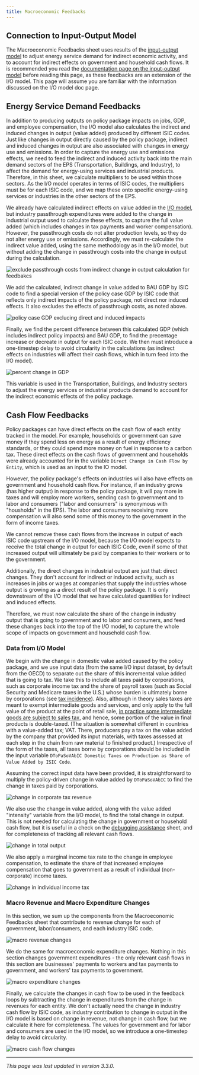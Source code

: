 ```yaml
---
title: Macroeconomic Feedbacks
---
```


## Connection to Input-Output Model

The Macroeconomic Feedbacks sheet uses results of the [input-output model](io-model) to adjust energy service demand for indirect economic activity, and to account for indirect effects on government and household cash flows.  It is recommended you read the [documentation page on the input-output model](io-model) before reading this page, as these feedbacks are an extension of the I/O model.  This page will assume you are familiar with the information discussed on the I/O model doc page.

## Energy Service Demand Feedbacks

In addition to producing outputs on policy package impacts on jobs, GDP, and employee compensation, the I/O model also calculates the indirect and induced changes in output (value added) produced by different ISIC codes.  Just like changes in output directly caused by the policy package, indirect and induced changes in output are also associated with changes in energy use and emissions.  In order to capture the energy use and emissions effects, we need to feed the indirect and induced activity back into the main demand sectors of the EPS (Transportation, Buildings, and Industry), to affect the demand for energy-using services and industrial products.  Therefore, in this sheet, we calculate multipliers to be used within those sectors.  As the I/O model operates in terms of ISIC codes, the multipliers must be for each ISIC code, and we map these onto specific energy-using services or industries in the other sectors of the EPS.

We already have calculated indirect effects on value added in the [I/O model](io-model), but industry passthrough expenditures were added to the change in industrial output used to calculate these effects, to capture the full value added (which includes changes in tax payments and worker compensation).  However, the passthrough costs do not alter production levels, so they do not alter energy use or emissions.  Accordingly, we must re-calculate the indirect value added, using the same methodology as in the I/O model, but without adding the change in passthrough costs into the change in output during the calculation.

![exclude passthrough costs from indirect change in output calculation for feedbakcs](/img/macro-feedbacks-ExcludePassthru.png)

We add the calculated, indirect change in value added to BAU GDP by ISIC code to find a special version of the policy case GDP by ISIC code that reflects only indirect impacts of the policy package, not direct nor induced effects.  It also excludes the effects of passthrough costs, as noted above.

![policy case GDP exclucing direct and induced impacts](/img/macro-feedbacks-IndirectGDP.png)

Finally, we find the percent difference between this calculated GDP (which includes indirect policy impacts) and BAU GDP, to find the precentage increase or decreate in output for each ISIC code.  We then must introduce a one-timestep delay to avoid circularity in the calculations (as indirect effects on industries will affect their cash flows, which in turn feed into the I/O model).

![percent change in GDP](/img/macro-feedbacks-PercCngGDP.png)

This variable is used in the Transportation, Buildings, and Industry sectors to adjust the energy services or industrial products demand to account for the indirect economic effects of the policy package.

## Cash Flow Feedbacks

Policy packages can have direct effects on the cash flow of each entity tracked in the model.  For example, households or government can save money if they spend less on energy as a result of energy efficiency standards, or they could spend more money on fuel in response to a carbon tax.  These direct effects on the cash flows of government and households were already accounted for in the variable `Direct Change in Cash Flow by Entity`, which is used as an input to the IO model.

However, the policy package's effects on industries will also have effects on government and household cash flow.  For instance, if an industry grows (has higher output) in response to the policy package, it will pay more in taxes and will employ more workers, sending cash to government and to labor and consumers ("labor and consumers" is synonymous with "housholds" in the EPS).  The labor and consumers receiving more compensation will also send some of this money to the government in the form of income taxes.

We cannot remove these cash flows from the increase in output of each ISIC code upstream of the I/O model, because the I/O model expects to receive the total change in output for each ISIC Code, even if some of that increased output will ultimately be paid by companies to their workers or to the government.

Additionally, the direct changes in industrial output are just that: direct changes.  They don't account for indirect or induced activity, such as increases in jobs or wages at companies that supply the industries whose output is growing as a direct result of the policy package.  It is only downstream of the I/O model that we have calculated quantities for indirect and induced effects.

Therefore, we must now calculate the share of the change in industry output that is going to government and to labor and consumers, and feed these changes back into the top of the I/O model, to capture the whole scope of impacts on government and household cash flow.

### Data from I/O Model

We begin with the change in domestic value added caused by the policy package, and we use input data (from the same I/O input dataset, by default from the OECD) to separate out the share of this incremental value added that is going to tax.  We take this to include all taxes paid by corporations, such as corporate income tax and the share of payroll taxes (such as Social Security and Medicare taxes in the U.S.) whose burden is ultimately borne by corporations (see [tax incidence](https://www.investopedia.com/terms/t/tax_incidence.asp)).  Also, although in theory sales taxes are meant to exempt intermediate goods and services, and only apply to the full value of the product at the point of retail sale, [in practice some intermediate goods are subject to sales tax](https://www.cost.org/globalassets/cost/state-tax-resources-pdf-pages/cost-studies-articles-reports/1903-3073001_cost-ey-sales-tax-on-business-inputs-study_final-5-16.pdf), and hence, some portion of the value in final products is double-taxed.  (The situation is somewhat different in countries with a value-added tax; VAT.  There, producers pay a tax on the value added by the company that provided its input materials, with taxes assessed at each step in the chain from raw material to finished product.)  Irrespective of the form of the taxes, all taxes borne by corporations should be included in the input variable `DToPaSoVAbIC Domestic Taxes on Production as Share of Value Added by ISIC Code`.

Assuming the correct input data have been provided, it is straightforward to multiply the policy-driven change in value added by `DToPaSoVAbIC` to find the change in taxes paid by corporations.

![change in corporate tax revenue](/img/macro-feedbacks-CorpTaxRev.png)

We also use the change in value added, along with the value added "intensity" variable from the I/O model, to find the total change in output.  This is not needed for calculating the change in government or household cash flow, but it is useful in a check on the [debugging assistance](debugging-assistance) sheet, and for completeness of tracking all relevant cash flows.

![change in total output](/img/macro-feedbacks-CngOutput.png)

We also apply a marginal income tax rate to the change in employee compensation, to estimate the share of that increased employee compensation that goes to government as a result of individual (non-corporate) income taxes.

![change in individual income tax](/img/macro-feedbacks-IndividualTax.png)

### Macro Revenue and Macro Expenditure Changes

In this section, we sum up the components from the Macroeconomic Feedbacks sheet that contribute to revenue change for each of government, labor/consumers, and each industry ISIC code.

![macro revenue changes](/img/macro-feedbacks-RevCngs.png)

We do the same for macroeconomic expenditure changes.  Nothing in this section changes government expenditures - the only relevant cash flows in this section are businesses' payments to workers and tax payments to government, and workers' tax payments to government.

![macro expenditure changes](/img/macro-feedbacks-ExpCngs.png)

Finally, we calculate the changes in cash flow to be used in the feedback loops by subtracting the change in expenditures from the change in revenues for each entity.  We don't actually need the change in industry cash flow by ISIC code, as industry contribution to change in output in the I/O model is based on change in revenue, not change in cash flow, but we calculate it here for completeness.  The values for government and for labor and consumers are used in the I/O model, so we introduce a one-timestep delay to avoid circularity.

![macro cash flow changes](/img/macro-feedbacks-CashFlowCngs.png)

---
*This page was last updated in version 3.3.0.*
